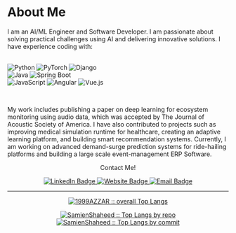 # About Me

I am an AI/ML Engineer and Software Developer. I am passionate about solving practical challenges using AI and delivering innovative solutions. I have experience coding with:
<p>
  <br>
<img src="https://img.shields.io/badge/Python-3776AB?style=for-the-badge&logo=python&logoColor=white" alt="Python" />  
<img src="https://img.shields.io/badge/PyTorch-EE4C2C?style=for-the-badge&logo=pytorch&logoColor=white" alt="PyTorch" />  
<img src="https://img.shields.io/badge/Django-092E20?style=for-the-badge&logo=django&logoColor=white" alt="Django" />  
  <br>
<img src="https://img.shields.io/badge/Java-007396?style=for-the-badge&logo=java&logoColor=white" alt="Java" />  
<img src="https://img.shields.io/badge/Spring_Boot-6DB33F?style=for-the-badge&logo=spring-boot&logoColor=white" alt="Spring Boot" /> 
  <br>
<img src="https://img.shields.io/badge/JavaScript-F7DF1E?style=for-the-badge&logo=javascript&logoColor=black" alt="JavaScript" />  
<img src="https://img.shields.io/badge/Angular-DD0031?style=for-the-badge&logo=angular&logoColor=white" alt="Angular" />  
<img src="https://img.shields.io/badge/Vue.js-4FC08D?style=for-the-badge&logo=vue.js&logoColor=white" alt="Vue.js" />
  </p>
 
<br>

My work includes publishing a paper on deep learning for ecosystem monitoring using audio data, which was accepted by The Journal of Acoustic Society of America. I have also contributed to projects such as improving medical simulation runtime for healthcare, creating an adaptive learning platform, and building smart recommendation systems. Currently, I am working on advanced demand-surge prediction systems for ride-hailing platforms and building a large scale event-management ERP Software. <br>

<p align="center"> Contact Me! </p>

<div id="badges" align="center">
  <a href="http://linkedin.com/in/samienshaheed">
    <img src="https://img.shields.io/badge/LinkedIn-blue?style=flat-square&logo=linkedin&logoColor=white" alt="LinkedIn Badge"/>
  </a>
  <a href="https://samienshaheed.github.io/portfolio/">
    <img src="https://img.shields.io/badge/Visit_My_Site-FF5722?style=flat-square&logo=rocket&logoColor=white" alt="Website Badge"/>
  </a>
  <a href="mailto:samienshaheed@gmail.com">
  <img src="https://img.shields.io/badge/Email-D14836?style=flat-square&logo=gmail&logoColor=white" alt="Email Badge"/>
</a>
</div>
<div align="center">
<img src="https://komarev.com/ghpvc/?username=SamienShaheed&style=flat-square&color=red" alt=""/>
</div>

___

<p align="center">
  <a href="https://github.com/SamienShaheed">
    <img src="https://github-readme-stats.vercel.app/api/top-langs/?username=SamienShaheed&langs_count=6&theme=gruvbox&layout=compact&hide_border=true"
    alt="1999AZZAR :: overall Top Langs " />
  </a>
</p>
<p align="center">
  <a href="https://github.com/SamienShaheed">
    <img src="https://github-profile-summary-cards.vercel.app/api/cards/repos-per-language?username=SamienShaheed&theme=gruvbox&layout=compact&hide_border=true"
    alt="SamienShaheed :: Top Langs by repo" />
    <img src="https://github-profile-summary-cards.vercel.app/api/cards/most-commit-language?username=SamienShaheed&theme=gruvbox&layout=compact&hide_border=true"
    alt="SamienShaheed :: Top Langs by commit" />
  </a>
</p>

<!--
**SamienShaheed/SamienShaheed** is a ✨ _special_ ✨ repository because its `README.md` (this file) appears on your GitHub profile.

Here are some ideas to get you started:

- 🔭 I’m currently working on ...
- 🌱 I’m currently learning ...
- 👯 I’m looking to collaborate on ...
- 🤔 I’m looking for help with ...
- 💬 Ask me about ...
- 📫 How to reach me: ...
- 😄 Pronouns: ...
- ⚡ Fun fact: ...
-->
